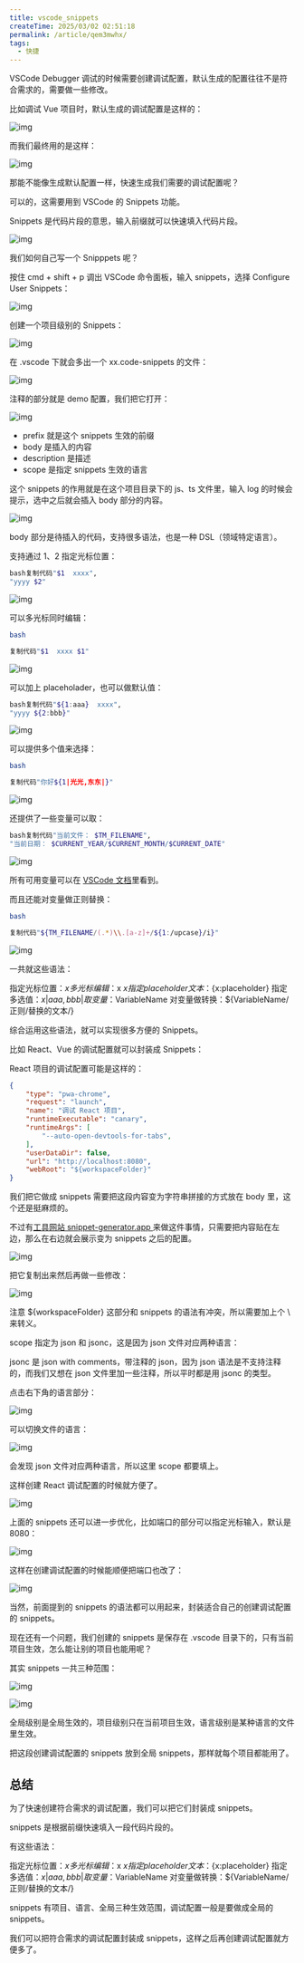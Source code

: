 ```yaml
---
title: vscode_snippets
createTime: 2025/03/02 02:51:18
permalink: /article/qem3mwhx/
tags:
  - 快捷
---
```

VSCode Debugger 调试的时候需要创建调试配置，默认生成的配置往往不是符合需求的，需要做一些修改。

比如调试 Vue 项目时，默认生成的调试配置是这样的：

![img](./vscode_snippets/c5e1b0b22b3b4b939569f4c39d9b2e60~tplv-k3u1fbpfcp-jj-mark_1512_0_0_0_q75.awebp)

而我们最终用的是这样：

![img](./vscode_snippets/07b9c5fd102945378ca19a0052b56a4f~tplv-k3u1fbpfcp-jj-mark_1512_0_0_0_q75.awebp)

那能不能像生成默认配置一样，快速生成我们需要的调试配置呢？

可以的，这需要用到 VSCode 的 Snippets 功能。

Snippets 是代码片段的意思，输入前缀就可以快速填入代码片段。

![img](./vscode_snippets/dc3cf1c32c774820b112f12f23c76c6f~tplv-k3u1fbpfcp-jj-mark_1512_0_0_0_q75.awebp)

我们如何自己写一个 Snipppets 呢？

按住 cmd + shift + p 调出 VSCode 命令面板，输入 snippets，选择 Configure User Snippets：

![img](./vscode_snippets/bcc32a28b53a4465ba9e3f6ca0bd2624~tplv-k3u1fbpfcp-jj-mark_1512_0_0_0_q75.awebp)

创建一个项目级别的 Snippets：

![img](./vscode_snippets/c0f3581574b848408e24391b57bf24c6~tplv-k3u1fbpfcp-jj-mark_1512_0_0_0_q75.awebp)

在 .vscode 下就会多出一个 xx.code-snippets 的文件：

![img](./vscode_snippets/f843eef9b3064bfc85615a9ff9d43443~tplv-k3u1fbpfcp-jj-mark_1512_0_0_0_q75.awebp)

注释的部分就是 demo 配置，我们把它打开：

![img](./vscode_snippets/042e7e7665d64053810499e8feb8dd3c~tplv-k3u1fbpfcp-jj-mark_1512_0_0_0_q75.awebp)

- prefix 就是这个 snippets 生效的前缀
- body 是插入的内容
- description 是描述
- scope 是指定 snippets 生效的语言

这个 snippets 的作用就是在这个项目目录下的 js、ts 文件里，输入 log 的时候会提示，选中之后就会插入 body 部分的内容。

![img](./vscode_snippets/f7ec854f921a4953a56cd20991c83956~tplv-k3u1fbpfcp-jj-mark_1512_0_0_0_q75.awebp)

body 部分是待插入的代码，支持很多语法，也是一种 DSL（领域特定语言）。

支持通过 $1、$2 指定光标位置：

```bash
bash复制代码"$1  xxxx",
"yyyy $2"
```

![img](./vscode_snippets/73dee9d5da2c46859573c1f0b62aaf22~tplv-k3u1fbpfcp-jj-mark_1512_0_0_0_q75.awebp)

可以多光标同时编辑：

```bash
bash

复制代码"$1  xxxx $1"
```

![img](./vscode_snippets/ed35db4d59004fa1ad3208986f766792~tplv-k3u1fbpfcp-jj-mark_1512_0_0_0_q75.awebp)

可以加上 placeholader，也可以做默认值：

```bash
bash复制代码"${1:aaa}  xxxx",
"yyyy ${2:bbb}"
```

![img](./vscode_snippets/11362e30db9344b296fada45e96420e6~tplv-k3u1fbpfcp-jj-mark_1512_0_0_0_q75.awebp)

可以提供多个值来选择：

```bash
bash

复制代码"你好${1|光光,东东|}"
```

![img](./vscode_snippets/8f7d79702ab94eaa9ac2fced34890b34~tplv-k3u1fbpfcp-jj-mark_1512_0_0_0_q75.awebp)

还提供了一些变量可以取：

```bash
bash复制代码"当前文件： $TM_FILENAME",
"当前日期： $CURRENT_YEAR/$CURRENT_MONTH/$CURRENT_DATE"
```

![img](./vscode_snippets/9e6f26da95114b66a1eb96347ccf4ab6~tplv-k3u1fbpfcp-jj-mark_1512_0_0_0_q75.awebp)

所有可用变量可以在 [VSCode 文档](https://link.juejin.cn/?target=https%3A%2F%2Fcode.visualstudio.com%2Fdocs%2Feditor%2Fuserdefinedsnippets%23_variables)里看到。

而且还能对变量做正则替换：

```bash
bash

复制代码"${TM_FILENAME/(.*)\\.[a-z]+/${1:/upcase}/i}"
```

![img](./vscode_snippets/a05e4333aeda48829cc791377217049b~tplv-k3u1fbpfcp-jj-mark_1512_0_0_0_q75.awebp)

一共就这些语法：

指定光标位置：$x
多光标编辑：$x $x
指定 placeholder 文本：${x:placeholder}
指定多选值：${x|aaa,bbb|}
取变量：$VariableName
对变量做转换：${VariableName/正则/替换的文本/}

综合运用这些语法，就可以实现很多方便的 Snippets。

比如 React、Vue 的调试配置就可以封装成 Snippets：

React 项目的调试配置可能是这样的：

```json
{
    "type": "pwa-chrome",
    "request": "launch",
    "name": "调试 React 项目",
    "runtimeExecutable": "canary",
    "runtimeArgs": [
        "--auto-open-devtools-for-tabs",
    ],
    "userDataDir": false,
    "url": "http://localhost:8080",
    "webRoot": "${workspaceFolder}"
}
```

我们把它做成 snippets 需要把这段内容变为字符串拼接的方式放在 body 里，这个还是挺麻烦的。

不过有[工具网站 snippet-generator.app ](https://link.juejin.cn/?target=https%3A%2F%2Fsnippet-generator.app%2F)来做这件事情，只需要把内容贴在左边，那么在右边就会展示变为 snippets 之后的配置。

![img](./vscode_snippets/29519009346443d1a50842e3b413e1e8~tplv-k3u1fbpfcp-jj-mark_1512_0_0_0_q75.awebp)

把它复制出来然后再做一些修改：

![img](./vscode_snippets/8e58931dabae40398074883fce9547a9~tplv-k3u1fbpfcp-jj-mark_1512_0_0_0_q75.awebp)

注意 ${workspaceFolder} 这部分和 snippets 的语法有冲突，所以需要加上个 \ 来转义。

scope 指定为 json 和 jsonc，这是因为 json 文件对应两种语言：

jsonc 是 json with comments，带注释的 json，因为 json 语法是不支持注释的，而我们又想在 json 文件里加一些注释，所以平时都是用 jsonc 的类型。

点击右下角的语言部分：

![img](./vscode_snippets/fb30084074224ea2958559368125677d~tplv-k3u1fbpfcp-jj-mark_1512_0_0_0_q75.awebp)

可以切换文件的语言：

![img](./vscode_snippets/d9c31435450f49f390762091c90fb688~tplv-k3u1fbpfcp-jj-mark_1512_0_0_0_q75.awebp)

会发现 json 文件对应两种语言，所以这里 scope 都要填上。

这样创建 React 调试配置的时候就方便了。

![img](./vscode_snippets/12ed5de19d3240e0ba9af782c6462db2~tplv-k3u1fbpfcp-jj-mark_1512_0_0_0_q75.awebp)

上面的 snippets 还可以进一步优化，比如端口的部分可以指定光标输入，默认是 8080：

![img](./vscode_snippets/b1fe972dc8594ce8b241b67e3e4e99d8~tplv-k3u1fbpfcp-jj-mark_1512_0_0_0_q75.awebp)

这样在创建调试配置的时候能顺便把端口也改了：

![img](./vscode_snippets/46655d54da5e4865bbfc5b2355fcac0b~tplv-k3u1fbpfcp-jj-mark_1512_0_0_0_q75.awebp)

当然，前面提到的 snippets 的语法都可以用起来，封装适合自己的创建调试配置的 snippets。

现在还有一个问题，我们创建的 snippets 是保存在 .vscode 目录下的，只有当前项目生效，怎么能让别的项目也能用呢？

其实 snippets 一共三种范围：

![img](./vscode_snippets/ebbf118868d24d06b9766f9b1e459d80~tplv-k3u1fbpfcp-jj-mark_1512_0_0_0_q75.awebp)

![img](./vscode_snippets/c2705b9316eb4ef2a683b5327f989864~tplv-k3u1fbpfcp-jj-mark_1512_0_0_0_q75.awebp)

全局级别是全局生效的，项目级别只在当前项目生效，语言级别是某种语言的文件里生效。

把这段创建调试配置的 snippets 放到全局 snippets，那样就每个项目都能用了。

## 总结

为了快速创建符合需求的调试配置，我们可以把它们封装成 snippets。

snippets 是根据前缀快速填入一段代码片段的。

有这些语法：

指定光标位置：$x
多光标编辑：$x $x
指定 placeholder 文本：${x:placeholder}
指定多选值：${x|aaa,bbb|}
取变量：$VariableName
对变量做转换：${VariableName/正则/替换的文本/}

snippets 有项目、语言、全局三种生效范围，调试配置一般是要做成全局的 snippets。

我们可以把符合需求的调试配置封装成 snippets，这样之后再创建调试配置就方便多了。